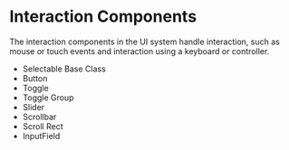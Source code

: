 # Interaction Components

The interaction components in the UI system handle interaction, such as mouse or touch events and interaction using a keyboard or controller.

* Selectable Base Class
* Button
* Toggle
* Toggle Group
* Slider
* Scrollbar
* Scroll Rect
* InputField
